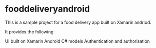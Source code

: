 # fooddeliveryandroid
This is a sample project for a food delivery app built on Xamarin andriod.

It provides the following:

UI built on Xamarin Android
C# models
Authentication and authorisation
